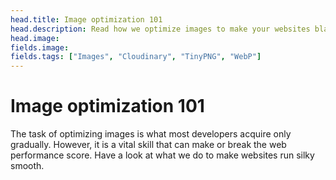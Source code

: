 ```yaml
---
head.title: Image optimization 101
head.description: Read how we optimize images to make your websites blazingly fast.
head.image:
fields.image:
fields.tags: ["Images", "Cloudinary", "TinyPNG", "WebP"]
---
```


# Image optimization 101

The task of optimizing images is what most developers acquire only gradually. However, it is a vital skill that can make or break the web performance score. Have a look at what we do to make websites run silky smooth.
